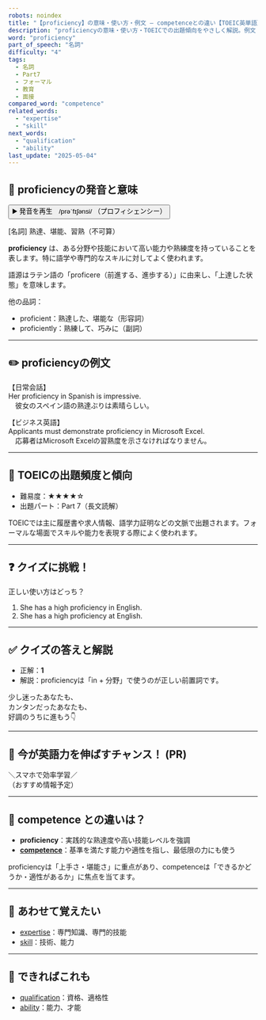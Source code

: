 ```yaml
---
robots: noindex
title: "【proficiency】の意味・使い方・例文 ― competenceとの違い【TOEIC英単語】"
description: "proficiencyの意味・使い方・TOEICでの出題傾向をやさしく解説。例文・クイズ付きでcompetenceとの違いもわかりやすく学べます。"
word: "proficiency"
part_of_speech: "名詞"
difficulty: "4"
tags:
  - 名詞
  - Part7
  - フォーマル
  - 教育
  - 面接
compared_word: "competence"
related_words:
  - "expertise"
  - "skill"
next_words:
  - "qualification"
  - "ability"
last_update: "2025-05-04"
---
```


## 🔰 proficiencyの発音と意味

<button class="play-audio" onclick="playTTS('proficiency')">
  <span class="play-audio-main">
    ▶️ 発音を再生　/prəˈfɪʃənsi/
  </span>
  <span class="play-audio-sub">
    （プロフィシェンシー）
  </span>
</button>

[名詞] 熟達、堪能、習熟（不可算）

**proficiency** は、ある分野や技能において高い能力や熟練度を持っていることを表します。特に語学や専門的なスキルに対してよく使われます。

語源はラテン語の「proficere（前進する、進歩する）」に由来し、「上達した状態」を意味します。

他の品詞：  
- proficient：熟達した、堪能な（形容詞）
- proficiently：熟練して、巧みに（副詞）

---

## ✏️ proficiencyの例文

【日常会話】  
Her proficiency in Spanish is impressive.  
　彼女のスペイン語の熟達ぶりは素晴らしい。

【ビジネス英語】  
Applicants must demonstrate proficiency in Microsoft Excel.  
　応募者はMicrosoft Excelの習熟度を示さなければなりません。

---

## 🎯 TOEICの出題頻度と傾向

- 難易度：★★★★☆
- 出題パート：Part 7（長文読解）

TOEICでは主に履歴書や求人情報、語学力証明などの文脈で出題されます。フォーマルな場面でスキルや能力を表現する際によく使われます。

---

## ❓ クイズに挑戦！

正しい使い方はどっち？

1. She has a high proficiency in English.  
2. She has a high proficiency at English.

---

## ✅ クイズの答えと解説

- 正解：**1**
- 解説：proficiencyは「in + 分野」で使うのが正しい前置詞です。

少し迷ったあなたも、  
カンタンだったあなたも、  
好調のうちに進もう👇️

---

## 🚀 今が英語力を伸ばすチャンス！ (PR)

<div class="info-center">
＼スマホで効率学習／<br>  
（おすすめ情報予定）
</div>

---

## 🤔  competence との違いは？

- **proficiency**：実践的な熟達度や高い技能レベルを強調
- **[competence](/competence)**：基準を満たす能力や適性を指し、最低限の力にも使う

proficiencyは「上手さ・堪能さ」に重点があり、competenceは「できるかどうか・適性があるか」に焦点を当てます。

---

## 🧩 あわせて覚えたい

- [expertise](/expertise)：専門知識、専門的技能
- [skill](/skill)：技術、能力

---

## 📖 できればこれも

- [qualification](/qualification)：資格、適格性
- [ability](/ability)：能力、才能

<!-- cvid: aid30_bid05 -->
